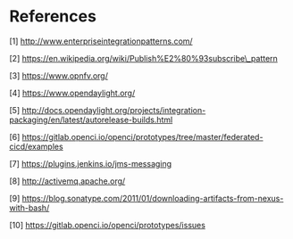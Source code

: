 # References

\[1\] http://www.enterpriseintegrationpatterns.com/

\[2\] https://en.wikipedia.org/wiki/Publish%E2%80%93subscribe\_pattern

\[3\] https://www.opnfv.org/

\[4\] https://www.opendaylight.org/

\[5\] http://docs.opendaylight.org/projects/integration-packaging/en/latest/autorelease-builds.html

\[6\] https://gitlab.openci.io/openci/prototypes/tree/master/federated-cicd/examples

\[7\] https://plugins.jenkins.io/jms-messaging

\[8\] http://activemq.apache.org/

\[9\] https://blog.sonatype.com/2011/01/downloading-artifacts-from-nexus-with-bash/

\[10\] https://gitlab.openci.io/openci/prototypes/issues

